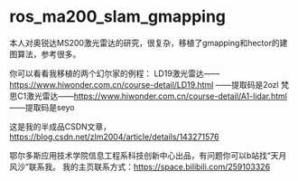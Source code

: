 # ros_ma200_slam_gmapping
本人对奥锐达MS200激光雷达的研究，很复杂，移植了gmapping和hector的建图算法，参考很多。


你可以看看我移植的两个幻尔家的例程：
LD19激光雷达——https://www.hiwonder.com.cn/course-detail/LD19.html   ——提取码是2ozl
梵思C1激光雷达——https://www.hiwonder.com.cn/course-detail/A1-lidar.html   ——提取码是seyo

这是我的半成品CSDN文章，https://blog.csdn.net/zlm2004/article/details/143271576


鄂尔多斯应用技术学院信息工程系科技创新中心出品，有问题你可以b站找“天月风沙”联系我。
我的主页联系方式：https://space.bilibili.com/259103326
